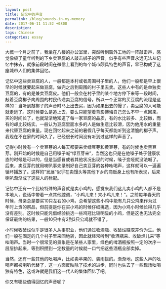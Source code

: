 ```yaml
---
layout: post
title: 记忆中的声音
permalink: /blog/sounds-in-my-memory
date: 2017-06-11 11:52 +0800
description: 
tags: Chinese
categories: essay 
---
```


大概一个月之前了，我坐在八楼的办公室里，突然听到窗外工地的一阵敲击声，感觉像极了童年听到的下乡卖豆腐的人敲击梆子的声音。似乎有些声音永远无法从记忆中抹去，就像前段时间在微信上看到的每个城市颇具特色的声音，早已构成了这座城市人们的集体回忆。

记忆中这些卖豆腐的人，一般都是本村或者周围村子里的人，他们一般都是早上很早的时候就要起床做豆腐，做完之后到周围的村子里去卖。这些人中有的是单独卖豆腐的，有的是兼卖豆腐皮。他们一般会在村子里的某个地方停下来等一段时间，敲着豆腐梆子向周围的村民传递卖豆腐的信号，所以一个正常的买豆腐的流程是这样的：当听到敲梆子的声音时马上出去买，因为如果出去的慢了，卖豆腐的人可能就走远了。这时候要么是追上去，要么只能望着背影懊悔自己怎么不早一点回来。买的时间长了，也就渐渐地知道了每一家豆腐的品质，有的水比较多、比较嫩，而有的却比较结实。一般认为豆腐里面水多的人是做生意比较滑，因为他用水的重量来代替豆腐的重量。现在回忆起来之前的暑假几乎每天都能听到这清脆的梆子声。我现在不在家的时间久了，已经很长时间没有听到过这样的声音了。

记得小时候有一个卖豆芽的人每天都要来卖绿豆芽和黄豆芽，有的时候也卖黑豆芽。刚开始的时候是自己用嗓子喊“绿豆芽来”，当然这也只是在他嗓子处于健康状态的时候是可以的，但是当感冒或者其他状况出现的时候，嗓子变哑就没法喊了。后来，卖豆芽的就用喇叭事先录制好自己卖豆芽的各种吆喝声，这样就可以一遍遍循环播放了。这样的“发展”似乎在卖馒头等其他下乡的商贩身上也有所表现，后来喇叭渐渐成了这些人的标配。

记忆中还有一个比较特殊的声音就是卖小鸡的，感觉来我们这儿卖小鸡的人都不是本地人，说话中带着一点其他腔调，“小鸡儿来！来小鸡儿来！”。之前每年春天的时候，母亲总是要买10只左右的小鸡，总希望这些小鸡中能有几只公鸡来作为过年时上贡的祭品，但前提是你在买小鸡的时候仔细挑选，因为小鸡小时候长得几乎没有差别。这时候只能凭借经验挑选一些鸡冠比较明显的小鸡，但是这也无法完全保证最终的结果，一般10只中有2到3只公鸡就不错了。

小时候收破烂似乎是很多人从事职业，他们通过收酒瓶、收破烂赚取差价为生。他们一般在固定的几个村子里来回地转，因此就经常听到“收酒瓶来、收破烂儿来”等吆喝声。当时一个很常见的景象是在某些人家里，绿色的啤酒瓶按照一定的次序一层层排起来，等到积攒到一定数量的时候就一口气把这些酒瓶全部卖掉。

当然，还有一些其他的吆喝声，比如卖苹果的、装雨搭的。渐渐地，这些人声的吆喝声都被喇叭代替了，这一方面反映除了技术的进步，同时也失去了一些现场吆喝独有特色，这或许就是我们这一代人的集体回忆了吧。

你又有哪些值得回忆的声音呢？

